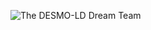 ![The DESMO-LD Dream Team](https://github.com/vaimee/desmo-ld/blob/main/Schermata%202021-12-14%20alle%2016.19.04.png)
